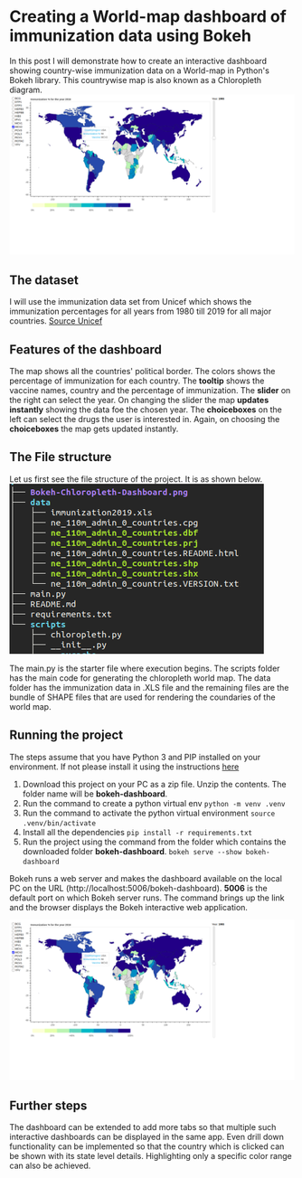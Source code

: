 # Creating a World-map dashboard of immunization data using Bokeh
In this post I will demonstrate how to create an interactive dashboard showing country-wise immunization data on a World-map in Python's Bokeh library. This countrywise map is also known as a Chloropleth diagram.
![Bokeh Chloropleth](Bokeh-Chloropleth-Dashboard.png)


## The dataset
I will use the immunization data set from Unicef which shows the immunization percentages for all years from 1980 till 2019 for all major countries.
 [Source Unicef](https://data.unicef.org/topic/child-health/immunization/)

## Features of the dashboard
The map shows all the countries' political border. The colors shows the percentage of immunization for each country. The **tooltip** shows the vaccine names, country and the percentage of immunization. The **slider** on the right can select the year. On changing the slider the map **updates instantly** showing the data foe the chosen year. The **choiceboxes** on the left can select the drugs the user is interested in. Again, on choosing the **choiceboxes** the map gets updated instantly.


## The File structure
Let us first see the file structure of the project. It is as shown below.
![files](file_structure.png)

The main.py is the starter file where execution begins. The scripts folder has the main code for generating the chloropleth world map. The data folder has the immunization data in .XLS file and the remaining files are the bundle of SHAPE files that are used for rendering the coundaries of the world map. 

## Running the project
The steps assume that you have Python 3 and PIP installed on your environment. If not please install it using the instructions [here](https://realpython.com/installing-python/) 

1. Download this project on your PC as a zip file. Unzip the contents. The folder name will be **bokeh-dashboard**.
2. Run the command to create a python virtual env
`python -m venv .venv`
3. Run the command to activate the python virtual environment
`source .venv/bin/activate`
4. Install all the dependencies 
`pip install -r requirements.txt`
2. Run the project using the command from the folder which contains the downloaded folder **bokeh-dashboard**.
`bokeh serve --show bokeh-dashboard`

Bokeh runs a web server and makes the dashboard available on the local PC on the URL (http://localhost:5006/bokeh-dashboard). **5006** is the default port on which Bokeh server runs. The command brings up the link and the browser displays the Bokeh interactive web application. 

![Bokeh Chloropleth](Bokeh-Chloropleth-Dashboard.png)

## Further steps
The dashboard can be extended to add more tabs so that multiple such interactive dashboards can be displayed in the same app.
Even drill down functionality can be implemented so that the country which is clicked can be shown with its state level details.
Highlighting only a specific color range can also be achieved.

